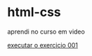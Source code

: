 # html-css

 aprendi no curso em video
 
<a href="https://felipe-12345.github.io/html-css/exercicios/EX.001/index.html"> executar o exercicio 001